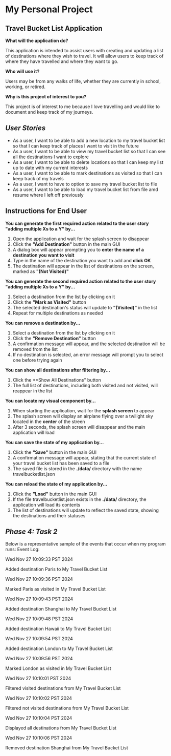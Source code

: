 # My Personal Project

## Travel Bucket List Application

**What will the application do?**

This application is intended to assist users with creating and updating a list of destinations where they wish to travel. It will allow users to keep track of where they have travelled and where they want to go.

**Who will use it?**

Users may be from any walks of life, whether they are currently in school, working, or retired.

**Why is this project of interest to you?**

This project is of interest to me because I love travelling and would like to document and keep track of my journeys. 


## *User Stories* ##
- As a user, I want to be able to add a new location to my travel bucket list so that I can keep track of places I want to visit in the future
- As a user, I want to be able to view my travel bucket list so that I can see all the destinations I want to explore
- As a user, I want to be able to delete locations so that I can keep my list up to date with my current interests
- As a user, I want to be able to mark destinations as visited so that I can keep track of my travels
- As a user, I want to have to option to save my travel bucket list to file
- As a user, I want to be able to load my travel bucket list from file amd resume where I left off previously

## Instructions for End User ##
**You can generate the first required action related to the user story "adding multiple Xs to a Y" by...**
1. Open the application and wait for the splash screen to disappear
2. Click the **"Add Destination"** button in the main GUI
3. A dialog box will appear prompting you to **enter the name of a destination you want to visit**
4. Type in the name of the destination you want to add and **click OK**
5. The destination will appear in the list of destinations on the screen, marked as **"(Not Visited)"**

**You can generate the second required action related to the user story "adding multiple Xs to a Y" by...**
1. Select a destination from the list by clicking on it
2. Click the **"Mark as Visited"** button
3. The selected destination's status will update to **"(Visited)"** in the list
4. Repeat for multiple destinations as needed

**You can remove a destination by...**
1. Select a destination from the list by clicking on it
2. Click the **"Remove Destination"** button
3. A confirmation message will appear, and the selected destination will be removed from the list
4. If no destination is selected, an error message will prompt you to select one before trying again

**You can show all destinations after filtering by...**
1. Click the **Show All Destinations" button
2. The full list of destinations, including both visited and not visited, will reappear in the list

**You can locate my visual component by...**
1. When starting the application, wait for the **splash screen** to appear
2. The splash screen will display an airplane flying over a twilight sky located in the **center** of the streen
3. After 3 seconds, the splash screen will disappear and the main application will load

**You can save the state of my application by...**
1. Click the **"Save"** button in the main GUI
2. A confirmation message will appear, stating that the current state of your travel bucket list has been saved to a file
3. The saved file is stored in the **./data/** directory with the name travelbucketlist.json

**You can reload the state of my application by...**
1. Click the **"Load"** button in the main GUI
2. If the file travelbucketlist.json exists in the **./data/** directory, the application will load its contents
3. The list of destinations will update to reflect the saved state, showing the destinations and their statuses

## *Phase 4: Task 2* ##
Below is a representative sample of the events that occur when my program runs:
Event Log:  

Wed Nov 27 10:09:33 PST 2024  

Added destination Paris to My Travel Bucket List  

Wed Nov 27 10:09:36 PST 2024  

Marked Paris as visited in My Travel Bucket List  

Wed Nov 27 10:09:43 PST 2024  

Added destination Shanghai to My Travel Bucket List  

Wed Nov 27 10:09:48 PST 2024  

Added destination Hawaii to My Travel Bucket List  

Wed Nov 27 10:09:54 PST 2024  

Added destination London to My Travel Bucket List  

Wed Nov 27 10:09:56 PST 2024  

Marked London as visited in My Travel Bucket List  

Wed Nov 27 10:10:01 PST 2024  

Filtered visited destinations from My Travel Bucket List  

Wed Nov 27 10:10:02 PST 2024  

Filtered not visited destinations from My Travel Bucket List  

Wed Nov 27 10:10:04 PST 2024  

Displayed all destinations from My Travel Bucket List  

Wed Nov 27 10:10:06 PST 2024  

Removed destination Shanghai from My Travel Bucket List